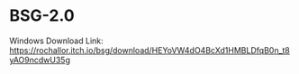# BSG-2.0

Windows Download Link: https://rochallor.itch.io/bsg/download/HEYoVW4dO4BcXd1HMBLDfqB0n_t8yAO9ncdwU35g 
